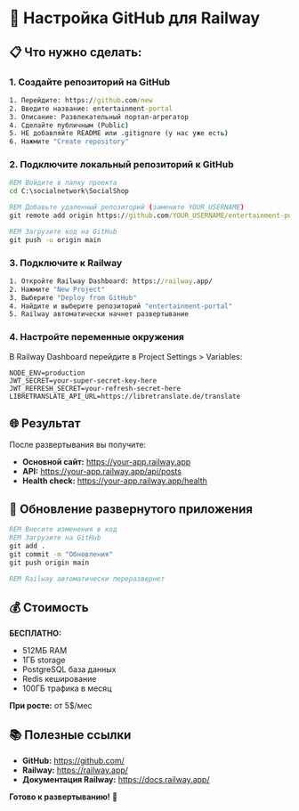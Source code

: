 # 🔗 Настройка GitHub для Railway

## 📋 Что нужно сделать:

### 1. Создайте репозиторий на GitHub
```cmd
1. Перейдите: https://github.com/new
2. Введите название: entertainment-portal
3. Описание: Развлекательный портал-агрегатор
4. Сделайте публичным (Public)
5. НЕ добавляйте README или .gitignore (у нас уже есть)
6. Нажмите "Create repository"
```

### 2. Подключите локальный репозиторий к GitHub
```cmd
REM Войдите в папку проекта
cd C:\socialnetwork\SocialShop

REM Добавьте удаленный репозиторий (замените YOUR_USERNAME)
git remote add origin https://github.com/YOUR_USERNAME/entertainment-portal.git

REM Загрузите код на GitHub
git push -u origin main
```

### 3. Подключите к Railway
```cmd
1. Откройте Railway Dashboard: https://railway.app/
2. Нажмите "New Project"
3. Выберите "Deploy from GitHub"
4. Найдите и выберите репозиторий "entertainment-portal"
5. Railway автоматически начнет развертывание
```

### 4. Настройте переменные окружения
В Railway Dashboard перейдите в Project Settings > Variables:

```env
NODE_ENV=production
JWT_SECRET=your-super-secret-key-here
JWT_REFRESH_SECRET=your-refresh-secret-here
LIBRETRANSLATE_API_URL=https://libretranslate.de/translate
```

## 🌐 Результат

После развертывания вы получите:
- **Основной сайт:** https://your-app.railway.app
- **API:** https://your-app.railway.app/api/posts
- **Health check:** https://your-app.railway.app/health

## 🔧 Обновление развернутого приложения

```cmd
REM Внесите изменения в код
REM Загрузите на GitHub
git add .
git commit -m "Обновления"
git push origin main

REM Railway автоматически переразвернет
```

## 💰 Стоимость

**БЕСПЛАТНО:**
- 512МБ RAM
- 1ГБ storage
- PostgreSQL база данных
- Redis кеширование
- 100ГБ трафика в месяц

**При росте:** от 5$/мес

## 📚 Полезные ссылки

- **GitHub:** https://github.com/
- **Railway:** https://railway.app/
- **Документация Railway:** https://docs.railway.app/

**Готово к развертыванию!** 🚀
